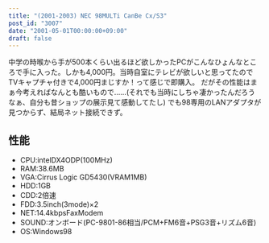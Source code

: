 ```yaml
---
title: "(2001-2003) NEC 98MULTi CanBe Cx/S3"
post_id: "3007"
date: "2001-05-01T00:00:00+09:00"
draft: false
---
```



中学の時喉から手が500本くらい出るほど欲しかったPCがこんなひょんなところで手に入った。しかも4,000円。当時自室にテレビが欲しいと思ってたのでTVキャプチャ付きで4,000円まじすか！って感じで即購入。 だがその性能はまぁ今考えればなんとも酷いもので……(それでも当時にしちゃ凄かったんだろうなぁ、自分も昔ショップの展示見て感動してたし)  でも98専用のLANアダプタが見つからず、結局ネット接続できず。
## 性能


  * CPU:intelDX4ODP(100MHz)
  * RAM:38.6MB
  * VGA:Cirrus Logic GD5430(VRAM1MB)
  * HDD:1GB
  * CDD:2倍速
  * FDD:3.5inch(3mode)×2
  * NET:14.4kbpsFaxModem
  * SOUND:オンボード(PC-9801-86相当/PCM+FM6音+PSG3音+リズム6音)
  * OS:Windows98
